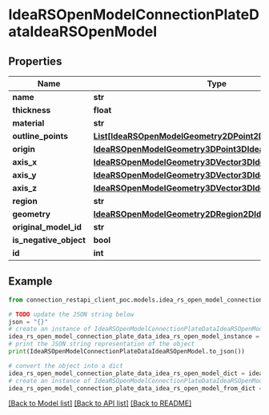 # IdeaRSOpenModelConnectionPlateDataIdeaRSOpenModel


## Properties

Name | Type | Description | Notes
------------ | ------------- | ------------- | -------------
**name** | **str** |  | [optional] 
**thickness** | **float** |  | [optional] 
**material** | **str** |  | [optional] 
**outline_points** | [**List[IdeaRSOpenModelGeometry2DPoint2DIdeaRSOpenModel]**](IdeaRSOpenModelGeometry2DPoint2DIdeaRSOpenModel.md) |  | [optional] 
**origin** | [**IdeaRSOpenModelGeometry3DPoint3DIdeaRSOpenModel**](IdeaRSOpenModelGeometry3DPoint3DIdeaRSOpenModel.md) |  | [optional] 
**axis_x** | [**IdeaRSOpenModelGeometry3DVector3DIdeaRSOpenModel**](IdeaRSOpenModelGeometry3DVector3DIdeaRSOpenModel.md) |  | [optional] 
**axis_y** | [**IdeaRSOpenModelGeometry3DVector3DIdeaRSOpenModel**](IdeaRSOpenModelGeometry3DVector3DIdeaRSOpenModel.md) |  | [optional] 
**axis_z** | [**IdeaRSOpenModelGeometry3DVector3DIdeaRSOpenModel**](IdeaRSOpenModelGeometry3DVector3DIdeaRSOpenModel.md) |  | [optional] 
**region** | **str** |  | [optional] 
**geometry** | [**IdeaRSOpenModelGeometry2DRegion2DIdeaRSOpenModel**](IdeaRSOpenModelGeometry2DRegion2DIdeaRSOpenModel.md) |  | [optional] 
**original_model_id** | **str** |  | [optional] 
**is_negative_object** | **bool** |  | [optional] 
**id** | **int** |  | [optional] 

## Example

```python
from connection_restapi_client_poc.models.idea_rs_open_model_connection_plate_data_idea_rs_open_model import IdeaRSOpenModelConnectionPlateDataIdeaRSOpenModel

# TODO update the JSON string below
json = "{}"
# create an instance of IdeaRSOpenModelConnectionPlateDataIdeaRSOpenModel from a JSON string
idea_rs_open_model_connection_plate_data_idea_rs_open_model_instance = IdeaRSOpenModelConnectionPlateDataIdeaRSOpenModel.from_json(json)
# print the JSON string representation of the object
print(IdeaRSOpenModelConnectionPlateDataIdeaRSOpenModel.to_json())

# convert the object into a dict
idea_rs_open_model_connection_plate_data_idea_rs_open_model_dict = idea_rs_open_model_connection_plate_data_idea_rs_open_model_instance.to_dict()
# create an instance of IdeaRSOpenModelConnectionPlateDataIdeaRSOpenModel from a dict
idea_rs_open_model_connection_plate_data_idea_rs_open_model_from_dict = IdeaRSOpenModelConnectionPlateDataIdeaRSOpenModel.from_dict(idea_rs_open_model_connection_plate_data_idea_rs_open_model_dict)
```
[[Back to Model list]](../README.md#documentation-for-models) [[Back to API list]](../README.md#documentation-for-api-endpoints) [[Back to README]](../README.md)


